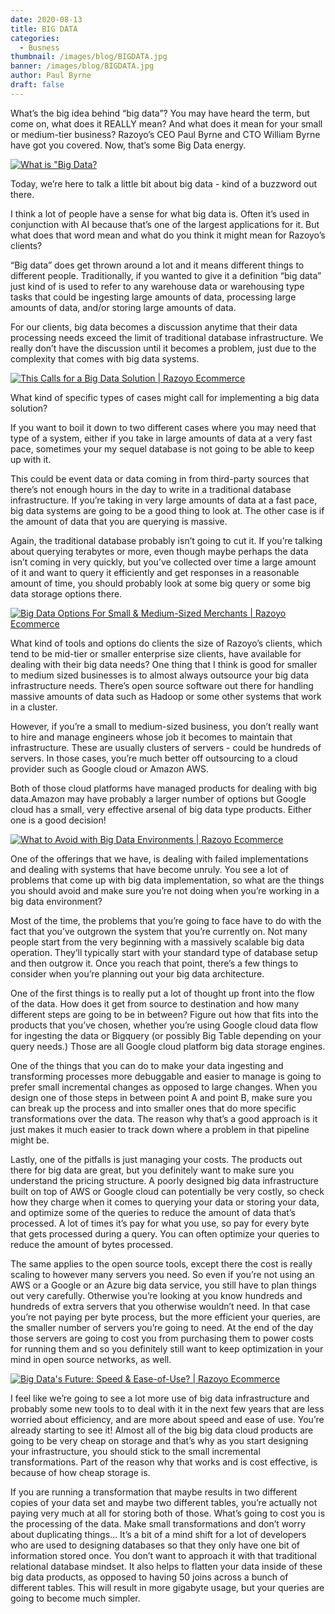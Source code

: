 ```yaml
---
date: 2020-08-13
title: BIG DATA
categories:
  - Busness
thumbnail: /images/blog/BIGDATA.jpg
banner: /images/blog/BIGDATA.jpg
author: Paul Byrne
draft: false
---
```


What’s the big idea behind “big data”? You may have heard the term, but come on, what does it REALLY mean? And what does it mean for your small or medium-tier business? Razoyo’s CEO Paul Byrne and CTO William Byrne have got you covered. Now, that’s some Big Data energy.

[![What is "Big Data?](https://img.youtube.com/vi/pIRcgNzPLtg/0.jpg)](https://www.youtube.com/watch?v=pIRcgNzPLtg)

Today, we’re here to talk a little bit about big data - kind of a buzzword out there.

I think a lot of people have a sense for what big data is. Often it’s used in conjunction with AI because that’s one of the largest applications for it. But what does that word mean and what do you think it might mean for Razoyo’s clients?

“Big data” does get thrown around a lot and it means different things to different people. Traditionally, if you wanted to give it a definition “big data” just kind of is used to refer to any warehouse data or warehousing type tasks that could be ingesting large amounts of data, processing large amounts of data, and/or storing large amounts of data.

For our clients, big data becomes a discussion anytime that their data processing needs exceed the limit of traditional database infrastructure. We really don’t have the discussion until it becomes a problem, just due to the complexity that comes with big data systems.

[![This Calls for a Big Data Solution | Razoyo Ecommerce](https://img.youtube.com/vi/pAVwwFBRlk0/0.jpg)](https://www.youtube.com/watch?v=pAVwwFBRlk0)

What kind of specific types of cases might call for implementing a big data solution?

If you want to boil it down to two different cases where you may need that type of a system, either if you take in large amounts of data at a very fast pace, sometimes your my sequel database is not going to be able to keep up with it.

This could be event data or data coming in from third-party sources that there’s not enough hours in the day to write in a traditional database infrastructure. If you’re taking in very large amounts of data at a fast pace, big data systems are going to be a good thing to look at. The other case is if the amount of data that you are querying is massive.

Again, the traditional database probably isn’t going to cut it. If you’re talking about querying terabytes or more, even though maybe perhaps the data isn’t coming in very quickly, but you’ve collected over time a large amount of it and want to query it efficiently and get responses in a reasonable amount of time, you should probably look at some big query or some big data storage options there.

[![Big Data Options For Small & Medium-Sized Merchants | Razoyo Ecommerce](https://img.youtube.com/vi/dkv_MIrC6j4/0.jpg)](https://www.youtube.com/watch?v=dkv_MIrC6j4)

What kind of tools and options do clients the size of Razoyo’s clients, which tend to be mid-tier or smaller enterprise size clients, have available for dealing with their big data needs? One thing that I think is good for smaller to medium sized businesses is to almost always outsource your big data infrastructure needs. There’s open source software out there for handling massive amounts of data such as Hadoop or some other systems that work in a cluster.

However, if you’re a small to medium-sized business, you don’t really want to hire and manage engineers whose job it becomes to maintain that infrastructure. These are usually clusters of servers - could be hundreds of servers. In those cases, you’re much better off outsourcing to a cloud provider such as Google cloud or Amazon AWS.

Both of those cloud platforms have managed products for dealing with big data.Amazon may have probably a larger number of options but Google cloud has a small, very effective arsenal of big data type products. Either one is a good decision!

[![What to Avoid with Big Data Environments | Razoyo Ecommerce](https://img.youtube.com/vi/zWuNQZRUz_0/0.jpg)](https://www.youtube.com/watch?v=zWuNQZRUz_0)

One of the offerings that we have, is dealing with failed implementations and dealing with systems that have become unruly. You see a lot of problems that come up with big data implementation, so what are the things you should avoid and make sure you’re not doing when you’re working in a big data environment?

Most of the time, the problems that you’re going to face have to do with the fact that you’ve outgrown the system that you’re currently on. Not many people start from the very beginning with a massively scalable big data operation. They’ll typically start with your standard type of database setup and then outgrow it. Once you reach that point, there’s a few things to consider when you’re planning out your big data architecture.

One of the first things is to really put a lot of thought up front into the flow of the data. How does it get from source to destination and how many different steps are going to be in between? Figure out how that fits into the products that you’ve chosen, whether you’re using Google cloud data flow for ingesting the data or Bigquery (or possibly Big Table depending on your query needs.) Those are all Google cloud platform big data storage engines.

One of the things that you can do to make your data ingesting and transforming processes more debuggable and easier to manage is going to prefer small incremental changes as opposed to large changes. When you design one of those steps in between point A and point B, make sure you can break up the process and into smaller ones that do more specific transformations over the data. The reason why that’s a good approach is it just makes it much easier to track down where a problem in that pipeline might be.

Lastly, one of the pitfalls is just managing your costs. The products out there for big data are great, but you definitely want to make sure you understand the pricing structure. A poorly designed big data infrastructure built on top of AWS or Google cloud can potentially be very costly, so check how they charge when it comes to querying your data or storing your data, and optimize some of the queries to reduce the amount of data that’s processed. A lot of times it’s pay for what you use, so pay for every byte that gets processed during a query. You can often optimize your queries to reduce the amount of bytes processed.

The same applies to the open source tools, except there the cost is really scaling to however many servers you need. So even if you’re not using an AWS or a Google or an Azure big data service, you still have to plan things out very carefully. Otherwise you’re looking at you know hundreds and hundreds of extra servers that you otherwise wouldn’t need. In that case you’re not paying per byte process, but the more efficient your queries, are the smaller number of servers you’re going to need. At the end of the day those servers are going to cost you from purchasing them to power costs for running them and so you definitely still want to keep optimization in your mind in open source networks, as well.

[![Big Data's Future: Speed & Ease-of-Use? | Razoyo Ecommerce](https://img.youtube.com/vi/TocVpW0vYi4/0.jpg)](https://www.youtube.com/watch?v=TocVpW0vYi4)

I feel like we’re going to see a lot more use of big data infrastructure and probably some new tools to to deal with it in the next few years that are less worried about efficiency, and are more about speed and ease of use. You’re already starting to see it! Almost all of the big big data cloud products are going to be very cheap on storage and that’s why as you start designing your infrastructure, you should stick to the small incremental transformations. Part of the reason why that works and is cost effective, is because of how cheap storage is.

If you are running a transformation that maybe results in two different copies of your data set and maybe two different tables, you’re actually not paying very much at all for storing both of those. What’s going to cost you is the processing of the data. Make small transformations and don’t worry about duplicating things… It’s a bit of a mind shift for a lot of developers who are used to designing databases so that they only have one bit of information stored once. You don’t want to approach it with that traditional relational database mindset. It also helps to flatten your data inside of these big data products, as opposed to having 50 joins across a bunch of different tables. This will result in more gigabyte usage, but your queries are going to become much simpler.
